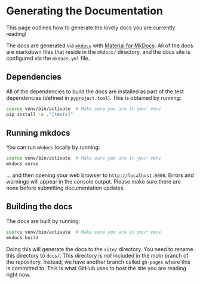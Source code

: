 # Generating the Documentation

This page outlines how to generate the lovely docs you are currently reading!

The docs are generated via [`mkdocs`](https://www.mkdocs.org) with [Material for MkDocs](https://squidfunk.github.io/mkdocs-material/). All of the docs are markdown files that reside in the `mkdocs/` directory, and the docs site is configured via the `mkdocs.yml` file.

## Dependencies
All of the dependencies to build the docs are installed as part of the test dependencies (defined in `pyproject.toml`). This is obtained by running:

```bash
source venv/bin/activate  # Make sure you are in your venv
pip install -e ."[tests]"
```

## Running mkdocs
You can run `mkdocs` locally by running:

```bash
source venv/bin/activate  # Make sure you are in your venv
mkdocs serve
```

... and then opening your web browser to `http://localhost:8000`. Errors and warnings will appear in the console output. Please make sure there are none before submitting documentation updates.

## Building the docs
The docs are built by running:

```bash
source venv/bin/activate  # Make sure you are in your venv
mkdocs build
```

Doing this will generate the docs to the `site/` directory. You need to rename this directory to `docs/`. This directory is _not_ included in the _main_ branch of the repository. Instead, we have another branch called `gh-pages` where this is committed to. This is what GitHub uses to host the site you are reading right now.
